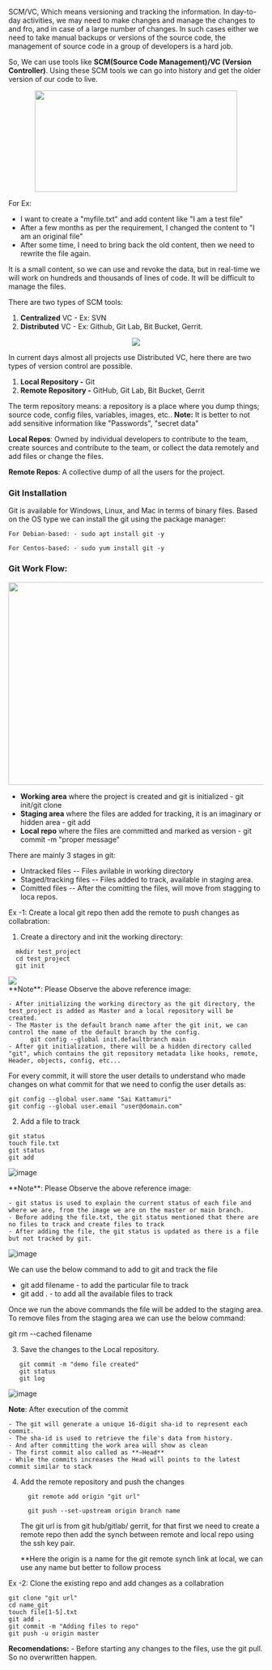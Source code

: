 SCM/VC, Which means versioning and tracking the information. In day-to-day activities, we may need to make changes and manage the changes to and fro, and in case of a large number of changes.
In such cases either we need to take manual backups or versions of the source code, the management of source code in a group of developers is a hard job.

So, We can use tools like **SCM(Source Code Management)/VC (Version Controller)**. Using these SCM tools we can go into history and get the older version of our code to live.

<p align="center">
  <img src="https://github.com/SaiKattamuri/DevOps/assets/50263861/0c21d56f-1518-4840-b7b5-180e58b54f88" width="400" height="200">
</p>

For Ex:
  - I want to create a "myfile.txt" and add content like "I am a test file"
  - After a few months as per the requirement, I changed the content to "I am an original file"
  - After some time, I need to bring back the old content, then we need to rewrite the file again.

It is a small content, so we can use and revoke the data, but in real-time we will work on hundreds and thousands of lines of code. It will be difficult to manage the files.

There are two types of SCM tools:
  1. **Centralized** VC - Ex: SVN
  2. **Distributed** VC - Ex: Github, Git Lab, Bit Bucket, Gerrit.

<p align="center">
   <img src="https://github.com/SaiKattamuri/DevOps/assets/50263861/d801103a-a124-4ad7-9093-4d69a0c2dab5">
</p>

In current days almost all projects use Distributed VC, here there are two types of version control are possible.
  1. **Local Repository -** Git
  2. **Remote Repository -** GitHub, Git Lab, Bit Bucket, Gerrit

The term repository means: a repository is a place where you dump things; source code, config files, variables, images, etc..
**Note:** It is better to not add sensitive information like "Passwords", "secret data"

**Local Repos**: Owned by individual developers to contribute to the team, create sources and contribute to the team, or collect the data remotely and add files or change the files.

**Remote Repos**: A collective dump of all the users for the project.
<h3>Git Installation</h3>
  Git is available for Windows, Linux, and Mac in terms of binary files. Based on the OS type we can install the git using the package manager:
  
    For Debian-based: - sudo apt install git -y
    
    For Centos-based: - sudo yum install git -y
  
<h3>Git Work Flow:</h3>

 <p aligin="center">
    <img src="https://github.com/SaiKattamuri/DevOps/assets/50263861/08ebf7f4-0781-4612-a778-59bef47ce82e" width="600" height="400">
 </p>

- **Working area** where the project is created and git is initialized - git init/git clone
- **Staging area** where the files are added for tracking, it is an imaginary or hidden area - git add
- **Local repo** where the files are committed and marked as version - git commit -m "proper message"

There are mainly 3 stages in git:

- Untracked files -- Files avilable in working directory
- Staged/tracking files -- Files added to track, available in staging area.
- Comitted files -- After the comitting the files, will move from stagging to loca repos.

Ex -1:
Create a local git repo then add the remote to push changes as collabration:

1. Create a directory and init the working directory:
<div>
  <p aligin="left">
  
      mkdir test_project  
      cd test_project   
      git init
  </p>
  <img src="https://github.com/SaiKattamuri/DevOps/assets/50263861/9bbca901-48d6-4a0b-9389-86aba3c5946f">  
</div>
**Note**: Please Observe the above reference image:

    - After initializing the working directory as the git directory, the test_project is added as Master and a local repository will be created.
    - The Master is the default branch name after the git init, we can control the name of the default branch by the config.
          git config --global init.defaultbranch main    
    - After git initialization, there will be a hidden directory called "git", which contains the git repository metadata like hooks, remote, Header, objects, config, etc...

For every commit, it will store the user details to understand who made changes on what commit for that we need to config the user details as:
<p>

    git config --global user.name "Sai Kattamuri"
    git config --global user.email "user@domain.com"
  
</p>

2. Add a file to track     

<div>
  <p aligin="left">
    
    git status
    touch file.txt
    git status
    git add
    
  </p>
  
  ![image](https://github.com/SaiKattamuri/DevOps/assets/50263861/1668fac6-04de-4343-8215-c81fa828c59c)
    
</div>
  **Note**: Please Observe the above reference image:

    - git status is used to explain the current status of each file and where we are, from the image we are on the master or main branch.
    - Before adding the file.txt, the git status mentioned that there are no files to track and create files to track
    - After adding the file, the git status is updated as there is a file but not tracked by git.

  ![image](https://github.com/SaiKattamuri/DevOps/assets/50263861/54dabeb9-aab7-435b-b2ec-45c0c8db86dd)

We can use the below command to add to git and track the file

- git add filename - to add the particular file to track
- git add . - to add all the available files to track

Once we run the above commands the file will be added to the staging area. To remove files from the staging area we can use the below command:

  git rm --cached filename

3.  Save the changes to the Local repository.

  <p>
    
       git commit -m "demo file created"    
       git status    
       git log
  </p>

  ![image](https://github.com/SaiKattamuri/DevOps/assets/50263861/c5c53aa0-b559-45cc-bc60-d9f4ba648b09)


 **Note**: After execution of the commit
 
    - The git will generate a unique 16-digit sha-id to represent each commit.
    - The sha-id is used to retrieve the file's data from history.
    - And after committing the work area will show as clean
    - The first commit also called as **~Head**
    - While the commits increases the Head will points to the latest commit similar to stack

4. Add the remote repository and push the changes

     <p>
       
         git remote add origin "git url"
       
         git push --set-upstream origin branch name
     </p>
    
    The git url is from git hub/gitlab/ gerrit, for that first we need to create a remote repo then add the synch between remote and local repo using the ssh key pair.

   **Here the origin is a name for the git remote synch link at local, we can use any name but better to follow process

 
Ex -2:
Clone the existing repo and add changes as a collabration

<p>

    git clone "git url"
    cd name_git
    touch file[1-5].txt
    git add .
    git commit -m "Adding files to repo"
    git push -u origin master
</p>

**Recomendations:**
    - Before starting any changes to the files, use the git pull. So no overwritten happen.
  
